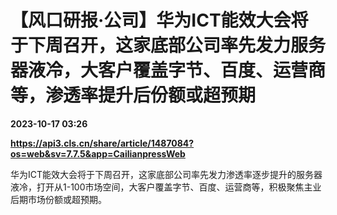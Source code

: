 # 【风口研报·公司】华为ICT能效大会将于下周召开，这家底部公司率先发力服务器液冷，大客户覆盖字节、百度、运营商等，渗透率提升后份额或超预期

**2023-10-17 03:26**

**https://api3.cls.cn/share/article/1487084?os=web&sv=7.7.5&app=CailianpressWeb**

华为ICT能效大会将于下周召开，这家底部公司率先发力渗透率逐步提升的服务器液冷，打开从1-100市场空间，大客户覆盖字节、百度、运营商等，积极聚焦主业后期市场份额或超预期。